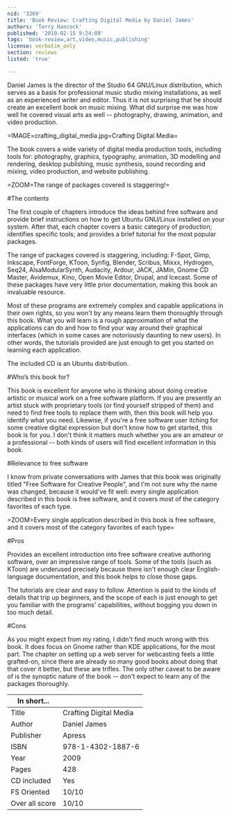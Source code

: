 ```yaml
---
nid: '3269'
title: 'Book Review: Crafting Digital Media by Daniel James'
authors: 'Terry Hancock'
published: '2010-02-15 9:24:09'
tags: 'book-review,art,video,music,publishing'
license: verbatim_only
section: reviews
listed: 'true'

---
```

<!-- Crafting Digital Media -->
<!-- by Daniel James        -->

Daniel James is the director of the Studio 64 GNU/Linux distribution, which serves as a basis for professional music studio mixing installations, as well as an experienced writer and editor. Thus it is not surprising that he should create an excellent book on music mixing. What did surprise me was how well he covered visual arts as well -- photography, drawing, animation, and video production.

=IMAGE=crafting_digital_media.jpg=Crafting Digital Media=

The book covers a wide variety of digital media production tools, including tools for: photography, graphics, typography, animation, 3D modelling and rendering, desktop publishing, music synthesis, sound recording and mixing, video production, and website publishing.

=ZOOM=The range of packages covered is staggering!=

#The contents

The first couple of chapters introduce the ideas behind free software and provide brief instructions on how to get Ubuntu GNU/Linux installed on your system. After that, each chapter covers a basic category of production; identifies specific tools; and provides a brief tutorial for the most popular packages.

The range of packages covered is staggering, including: F-Spot, Gimp, Inkscape, FontForge, KToon, Synfig, Blender, Scribus, Mixxx, Hydrogen, Seq24, AlsaModularSynth, Audacity, Ardour, JACK, JAMin, Gnome CD Master, Avidemux, Kino, Open Movie Editor, Drupal, and Icecast. Some of these packages have very little prior documentation, making this book an invaluable resource.

Most of these programs are extremely complex and capable applications in their own rights, so you won't by any means learn them thoroughly through this book. What you will learn is a rough approximation of what the applications can do and how to find your way around their graphical interfaces (which in some cases are notoriously daunting to new users). In other words, the tutorials provided are just enough to get you started on learning each application.

The included CD is an Ubuntu distribution.

#Who’s this book for?

This book is excellent for anyone who is thinking about doing creative artistic or musical work on a free software platform. If you are presently an artist stuck with proprietary tools (or find yourself stripped of them) and need to find free tools to replace them with, then this book will help you identify what you need. Likewise, if you're a free software user itching for some creative digital expression but don't know how to get started, this book is for you. I don't think it matters much whether you are an amateur or a professional -- both kinds of users will find excellent information in this book.

#Relevance to free software

I know from private conversations with James that this book was originally titled "Free Software for Creative People", and I'm not sure why the name was changed, because it would've fit well: every single application described in this book is free software, and it covers most of the category favorites of each type.

=ZOOM=Every single application described in this book is free software, and it covers most of the category favorites of each type=

#Pros

Provides an excellent introduction into free software creative authoring software, over an impressive range of tools. Some of the tools (such as KToon) are underused precisely because there isn't enough clear English-language documentation, and this book helps to close those gaps.

The tutorials are clear and easy to follow. Attention is paid to the kinds of details that trip up beginners, and the scope of each is just enough to get you familiar with the programs' capabilities, without bogging you down in too much detail.

#Cons

As you might expect from my rating, I didn't find much wrong with this book. It does focus on Gnome rather than KDE applications, for the most part. The chapter on setting up a web server for webcasting feels a little grafted-on, since there are already so many good books about doing that that cover it better, but these are trifles. The only other caveat to be aware of is the synoptic nature of the book -- don't expect to learn any of the packages thoroughly.

In short...     |   ` `
----------------|-------------
Title           |   Crafting Digital Media
Author          |   Daniel James
Publisher       |   Apress
ISBN            |   978-1-4302-1887-6
Year            |   2009
Pages           |   428
CD included     |   Yes
FS Oriented     |   10/10
Over all score  |   10/10
